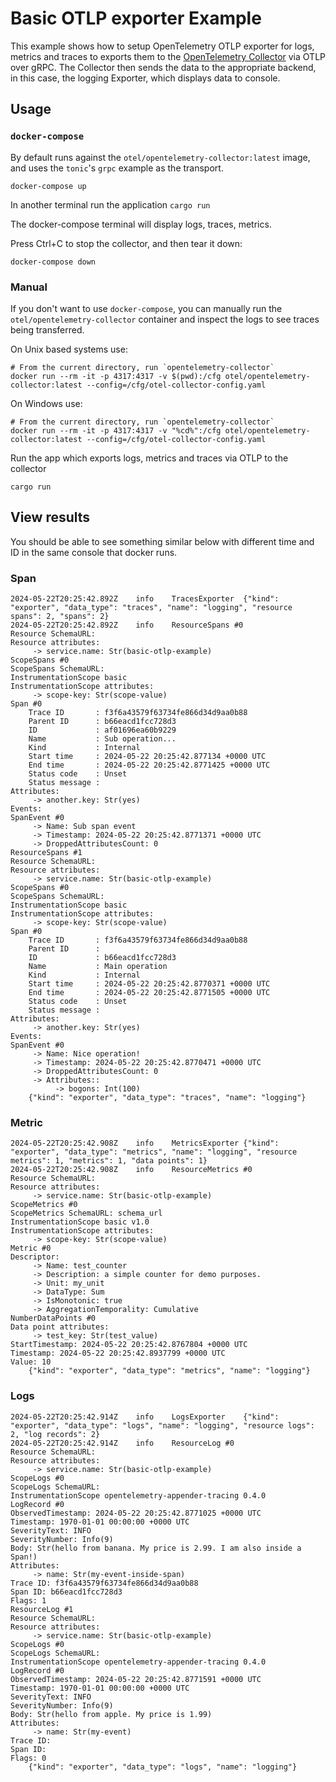 # Basic OTLP exporter Example

This example shows how to setup OpenTelemetry OTLP exporter for logs, metrics
and traces to exports them to the [OpenTelemetry
Collector](https://github.com/open-telemetry/opentelemetry-collector) via OTLP over gRPC.
The Collector then sends the data to the appropriate backend, in this case,
the logging Exporter, which displays data to console.

## Usage

### `docker-compose`

By default runs against the `otel/opentelemetry-collector:latest` image, and uses the `tonic`'s
`grpc` example as the transport.

```shell
docker-compose up
```

In another terminal run the application `cargo run`

The docker-compose terminal will display logs, traces, metrics.

Press Ctrl+C to stop the collector, and then tear it down:

```shell
docker-compose down
```

### Manual

If you don't want to use `docker-compose`, you can manually run the `otel/opentelemetry-collector` container
and inspect the logs to see traces being transferred.

On Unix based systems use:

```shell
# From the current directory, run `opentelemetry-collector`
docker run --rm -it -p 4317:4317 -v $(pwd):/cfg otel/opentelemetry-collector:latest --config=/cfg/otel-collector-config.yaml
```

On Windows use:

```shell
# From the current directory, run `opentelemetry-collector`
docker run --rm -it -p 4317:4317 -v "%cd%":/cfg otel/opentelemetry-collector:latest --config=/cfg/otel-collector-config.yaml
```

Run the app which exports logs, metrics and traces via OTLP to the collector

```shell
cargo run
```

## View results

You should be able to see something similar below with different time and ID in the same console that docker runs.

### Span

```text
2024-05-22T20:25:42.892Z    info    TracesExporter  {"kind": "exporter", "data_type": "traces", "name": "logging", "resource spans": 2, "spans": 2}
2024-05-22T20:25:42.892Z    info    ResourceSpans #0
Resource SchemaURL:
Resource attributes:
     -> service.name: Str(basic-otlp-example)
ScopeSpans #0
ScopeSpans SchemaURL:
InstrumentationScope basic
InstrumentationScope attributes:
     -> scope-key: Str(scope-value)
Span #0
    Trace ID       : f3f6a43579f63734fe866d34d9aa0b88
    Parent ID      : b66eacd1fcc728d3
    ID             : af01696ea60b9229
    Name           : Sub operation...
    Kind           : Internal
    Start time     : 2024-05-22 20:25:42.877134 +0000 UTC
    End time       : 2024-05-22 20:25:42.8771425 +0000 UTC
    Status code    : Unset
    Status message :
Attributes:
     -> another.key: Str(yes)
Events:
SpanEvent #0
     -> Name: Sub span event
     -> Timestamp: 2024-05-22 20:25:42.8771371 +0000 UTC
     -> DroppedAttributesCount: 0
ResourceSpans #1
Resource SchemaURL:
Resource attributes:
     -> service.name: Str(basic-otlp-example)
ScopeSpans #0
ScopeSpans SchemaURL:
InstrumentationScope basic
InstrumentationScope attributes:
     -> scope-key: Str(scope-value)
Span #0
    Trace ID       : f3f6a43579f63734fe866d34d9aa0b88
    Parent ID      :
    ID             : b66eacd1fcc728d3
    Name           : Main operation
    Kind           : Internal
    Start time     : 2024-05-22 20:25:42.8770371 +0000 UTC
    End time       : 2024-05-22 20:25:42.8771505 +0000 UTC
    Status code    : Unset
    Status message :
Attributes:
     -> another.key: Str(yes)
Events:
SpanEvent #0
     -> Name: Nice operation!
     -> Timestamp: 2024-05-22 20:25:42.8770471 +0000 UTC
     -> DroppedAttributesCount: 0
     -> Attributes::
          -> bogons: Int(100)
    {"kind": "exporter", "data_type": "traces", "name": "logging"}
```

### Metric

```text
2024-05-22T20:25:42.908Z    info    MetricsExporter {"kind": "exporter", "data_type": "metrics", "name": "logging", "resource metrics": 1, "metrics": 1, "data points": 1}
2024-05-22T20:25:42.908Z    info    ResourceMetrics #0
Resource SchemaURL:
Resource attributes:
     -> service.name: Str(basic-otlp-example)
ScopeMetrics #0
ScopeMetrics SchemaURL: schema_url
InstrumentationScope basic v1.0
InstrumentationScope attributes:
     -> scope-key: Str(scope-value)
Metric #0
Descriptor:
     -> Name: test_counter
     -> Description: a simple counter for demo purposes.
     -> Unit: my_unit
     -> DataType: Sum
     -> IsMonotonic: true
     -> AggregationTemporality: Cumulative
NumberDataPoints #0
Data point attributes:
     -> test_key: Str(test_value)
StartTimestamp: 2024-05-22 20:25:42.8767804 +0000 UTC
Timestamp: 2024-05-22 20:25:42.8937799 +0000 UTC
Value: 10
    {"kind": "exporter", "data_type": "metrics", "name": "logging"}
```

### Logs

```text
2024-05-22T20:25:42.914Z    info    LogsExporter    {"kind": "exporter", "data_type": "logs", "name": "logging", "resource logs": 2, "log records": 2}
2024-05-22T20:25:42.914Z    info    ResourceLog #0
Resource SchemaURL:
Resource attributes:
     -> service.name: Str(basic-otlp-example)
ScopeLogs #0
ScopeLogs SchemaURL:
InstrumentationScope opentelemetry-appender-tracing 0.4.0
LogRecord #0
ObservedTimestamp: 2024-05-22 20:25:42.8771025 +0000 UTC
Timestamp: 1970-01-01 00:00:00 +0000 UTC
SeverityText: INFO
SeverityNumber: Info(9)
Body: Str(hello from banana. My price is 2.99. I am also inside a Span!)
Attributes:
     -> name: Str(my-event-inside-span)
Trace ID: f3f6a43579f63734fe866d34d9aa0b88
Span ID: b66eacd1fcc728d3
Flags: 1
ResourceLog #1
Resource SchemaURL:
Resource attributes:
     -> service.name: Str(basic-otlp-example)
ScopeLogs #0
ScopeLogs SchemaURL:
InstrumentationScope opentelemetry-appender-tracing 0.4.0
LogRecord #0
ObservedTimestamp: 2024-05-22 20:25:42.8771591 +0000 UTC
Timestamp: 1970-01-01 00:00:00 +0000 UTC
SeverityText: INFO
SeverityNumber: Info(9)
Body: Str(hello from apple. My price is 1.99)
Attributes:
     -> name: Str(my-event)
Trace ID:
Span ID:
Flags: 0
    {"kind": "exporter", "data_type": "logs", "name": "logging"}
```
